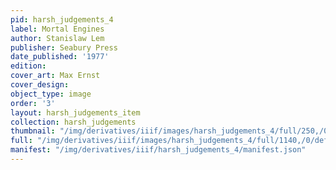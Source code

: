 ```yaml
---
pid: harsh_judgements_4
label: Mortal Engines
author: Stanislaw Lem
publisher: Seabury Press
date_published: '1977'
edition:
cover_art: Max Ernst
cover_design:
object_type: image
order: '3'
layout: harsh_judgements_item
collection: harsh_judgements
thumbnail: "/img/derivatives/iiif/images/harsh_judgements_4/full/250,/0/default.jpg"
full: "/img/derivatives/iiif/images/harsh_judgements_4/full/1140,/0/default.jpg"
manifest: "/img/derivatives/iiif/harsh_judgements_4/manifest.json"
---
```

